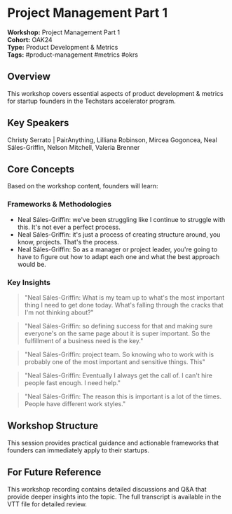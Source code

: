 # Project Management Part 1

**Workshop:** Project Management Part 1  
**Cohort:** OAK24  
**Type:** Product Development & Metrics  
**Tags:** #product-management #metrics #okrs

## Overview

This workshop covers essential aspects of product development & metrics for startup founders in the Techstars accelerator program.

## Key Speakers

Christy Serrato | PairAnything, Lilliana Robinson, Mircea Gogoncea, Neal Sáles-Griffin, Nelson Mitchell, Valeria Brenner

## Core Concepts

Based on the workshop content, founders will learn:


### Frameworks & Methodologies

- Neal Sáles-Griffin: we've been struggling like I continue to struggle with this. It's not ever a perfect process.
- Neal Sáles-Griffin: it's just a process of creating structure around, you know, projects. That's the process.
- Neal Sáles-Griffin: So as a manager or project leader, you're going to have to figure out how to adapt each one and what the best approach would be.

### Key Insights

> "Neal Sáles-Griffin: What is my team up to what's the most important thing I need to get done today. What's falling through the cracks that I'm not thinking about?"

> "Neal Sáles-Griffin:  so defining success for that and making sure everyone's on the same page about it is super important. So the fulfillment of a business need is the key."

> "Neal Sáles-Griffin: project team. So knowing who to work with is probably one of the most important and sensitive things. This"

> "Neal Sáles-Griffin: Eventually I always get the call of. I can't hire people fast enough. I need help."

> "Neal Sáles-Griffin: The reason this is important is a lot of the times. People have different work styles."


## Workshop Structure

This session provides practical guidance and actionable frameworks that founders can immediately apply to their startups.

## For Future Reference

This workshop recording contains detailed discussions and Q&A that provide deeper insights into the topic. The full transcript is available in the VTT file for detailed review.
